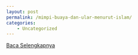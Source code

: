 ```yaml
---
layout: post
permalink: /mimpi-buaya-dan-ular-menurut-islam/
categories:
    - Uncategorized
---
```


[Baca Selengkapnya](/10)
